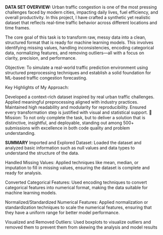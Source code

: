 **DATA SET OVERVIEW:**
Urban traffic congestion is one of the most pressing challenges faced by modern cities, impacting daily lives, fuel efficiency, and overall productivity. In this project, I have crafted a synthetic yet realistic dataset that reflects real-time traffic behavior across different locations and time frames.

The core goal of this task is to transform raw, messy data into a clean, structured format that is ready for machine learning models. This involves identifying missing values, handling inconsistencies, encoding categorical data, normalizing features, and removing outliers—all with a focus on clarity, precision, and performance.

Objective: To simulate a real-world traffic prediction environment using structured preprocessing techniques and establish a solid foundation for ML-based traffic congestion forecasting.

Key Highlights of My Approach:

Developed a context-rich dataset inspired by real urban traffic challenges.
Applied meaningful preprocessing aligned with industry practices.
Maintained high readability and modularity for reproducibility.
Ensured every transformation step is justified with visual and statistical support.
🎯 Mission: To not only complete the task, but to deliver a solution that is distinctive, insightful, and deployable, standing out among 500+ submissions with excellence in both code quality and problem understanding.

**SUMMARY**
Imported and Explored Dataset: Loaded the dataset and analyzed basic information such as null values and data types to understand the structure of the data.

Handled Missing Values: Applied techniques like mean, median, or imputation to fill in missing values, ensuring the dataset is complete and ready for analysis.

Converted Categorical Features: Used encoding techniques to convert categorical features into numerical format, making the data suitable for machine learning models.

Normalized/Standardized Numerical Features: Applied normalization or standardization techniques to scale the numerical features, ensuring that they have a uniform range for better model performance.

Visualized and Removed Outliers: Used boxplots to visualize outliers and removed them to prevent them from skewing the analysis and model results
